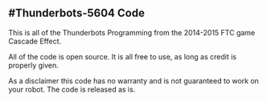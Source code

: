 #Thunderbots-5604 Code
----------------------------------------------------
This is all of the Thunderbots Programming from the 2014-2015 FTC game Cascade Effect.

All of the code is open source. It is all free to use, as long as credit is properly given.

As a disclaimer this code has no warranty and is not guaranteed to work on your robot. The code is released as is.
